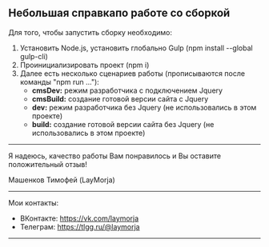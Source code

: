 ## Небольшая справкапо работе со сборкой
Для того, чтобы запустить сборку необходимо:
1. Установить Node.js, установить глобально Gulp (npm install --global gulp-cli)
2. Проинициализировать проект (npm i)
3. Далее есть несколько сценариев работы (прописываются после команды "npm run ..."):
    - **cmsDev:** режим разработчика с подключением Jquery
    - **cmsBuild:** создание готовой версии сайта с Jquery
    - **dev:** режим разработчика без Jquery (не использовались в этом проекте)
    - **build:** создание готовой версии сайта без Jquery (не использовались в этом проекте)


____

Я надеюсь, качество работы Вам понравилось и Вы оставите положительный отзыв! 

Машенков Тимофей (LayMorja)

____
Мои контакты:
- ВКонтакте: https://vk.com/laymorja
- Телеграм: https://tlgg.ru/@laymorja
____
